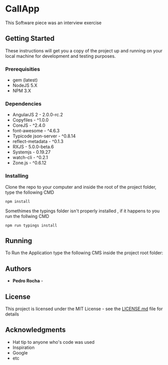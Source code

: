 # CallApp

This Software piece was an interview exercise


## Getting Started

These instructions will get you a copy of the project up and running on your local machine for development and testing purposes. 

### Prerequisities

* gem (latest)
* NodeJS 5.X
* NPM 3.X

### Dependencies

* AngularJS 2 - 2.0.0-rc.2
* Copyfiles - ^1.0.0
* CoreJS - ^2.4.0
* font-awesome - ^4.6.3
* Typicode json-server - ^0.8.14
* reflect-metadata - ^0.1.3
* RXJS  - 5.0.0-beta.6
* Systemjs -  0.19.27
* watch-cli - ^0.2.1
* Zone.js - ^0.6.12

### Installing

Clone the repo to your computer and inside the root of the project folder, type the following CMD

```
npm install
```

Somethimes the typings folder isn't properly installed , if it happens to you run the follwing CMD


```
npm run typings install
```

## Running

To Run the Application type the following CMS inside the project root folder:

## Authors

* **Pedro Rocha** -


## License

This project is licensed under the MIT License - see the [LICENSE.md](LICENSE.md) file for details

## Acknowledgments

* Hat tip to anyone who's code was used
* Inspiration
* Google
* etc

